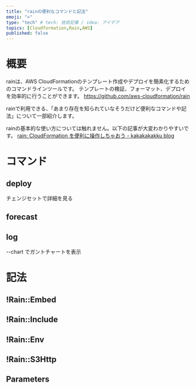 ```yaml
---
title: "rainの便利なコマンドと記法"
emoji: "☔️"
type: "tech" # tech: 技術記事 / idea: アイデア
topics: [Cloudformation,Rain,AWS]
published: false
---
```


# 概要

rainは、AWS CloudFormationのテンプレート作成やデプロイを簡素化するためのコマンドラインツールです。
テンプレートの検証、フォーマット、デプロイを効率的に行うことができます。
https://github.com/aws-cloudformation/rain

rainで利用できる、「あまり存在を知られていなそうだけど便利なコマンドや記法」について一部紹介します。

rainの基本的な使い方については触れません。以下の記事が大変わかりやすいです。
[rain: CloudFormation を便利に操作しちゃおう \- kakakakakku blog](https://kakakakakku.hatenablog.com/entry/2023/05/05/110658)

# コマンド

## deploy

チェンジセットで詳細を見る

## forecast

## log

--chart でガントチャートを表示

# 記法

## !Rain::Embed

## !Rain::Include

## !Rain::Env

## !Rain::S3Http

## Parameters